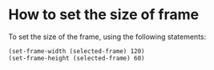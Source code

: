 # How to set the size of frame

To set the size of the frame, using the following statements:

```emacs-lisp
(set-frame-width (selected-frame) 120)
(set-frame-height (selected-frame) 60)
```
